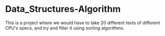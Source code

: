 # Data_Structures-Algorithm
This is a project where we would have to take 20 different texts of different CPU's specs, and try and filter it using sorting algorithms.
